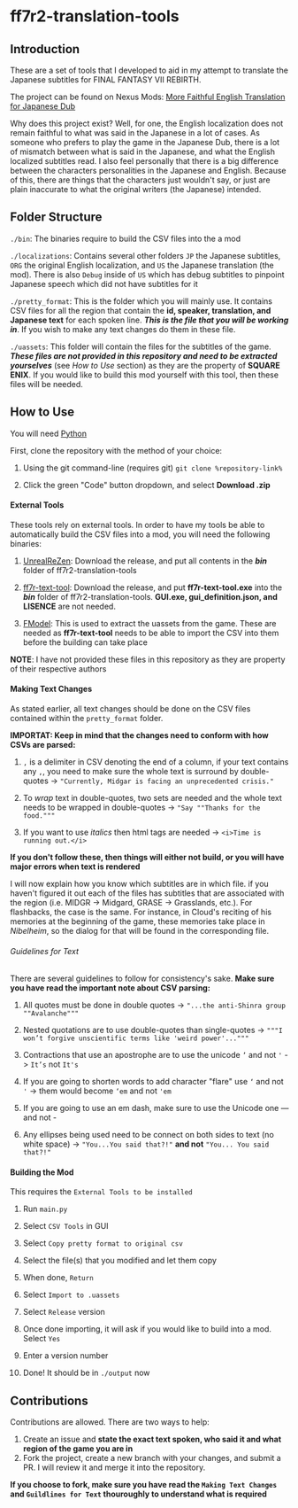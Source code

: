 # ff7r2-translation-tools


## Introduction

These are a set of tools that I developed to aid in my attempt to translate the Japanese subtitles for FINAL FANTASY VII REBIRTH.

The project can be found on Nexus Mods: [More Faithful English Translation for Japanese Dub](https://www.nexusmods.com/finalfantasy7rebirth/mods/775)

Why does this project exist? Well, for one, the English localization does not remain faithful to what was said in the Japanese in a lot of cases. As someone who prefers to play the game in the Japanese Dub, there is a lot of mismatch between what is said in the Japanese, and what the English localized subtitles read. I also feel personally that there is a big difference between the characters personalities in the Japanese and English. Because of this, there are things that the characters just wouldn't say, or just are plain inaccurate to what the original writers (the Japanese) intended.



## Folder Structure

`./bin`: The binaries require to build the CSV files into the a mod

`./localizations`: Contains several other folders `JP` the Japanese subtitles, `ORG` the original English localization, and `US` the Japanese translation (the mod). There is also `Debug` inside of `US` which has debug subtitles to pinpoint Japanese speech which did not have subtitles for it

`./pretty_format`: This is the folder which you will mainly use. It contains CSV files for all the region that contain the **id, speaker, translation, and Japanese text** for each spoken line. ***This is the file that you will be working in***. If you wish to make any text changes do them in these file.

`./uassets`: This folder will contain the files for the subtitles of the game. ***These files are not provided in this repository and need to be extracted yourselves*** (see *How to Use* section) as they are the property of **SQUARE ENIX**. If you would like to build this mod yourself with this tool, then these files will be needed.



## How to Use

You will need [Python](https://python.org)

First, clone the repository with the method of your choice:

1.  Using the git command-line (requires git) `git clone %repository-link%`

2.  Click the green "Code" button dropdown, and select **Download .zip**

#### External Tools

These tools rely on external tools. In order to have my tools be able to automatically build the CSV files into a mod, you will need the following binaries:

1. [UnrealReZen](https://github.com/rm-NoobInCoding/UnrealReZen/releases): Download the release, and put all contents in the ***bin*** folder of ff7r2-translation-tools
   
2. [ff7r-text-tool](https://github.com/matyamod/ff7r-text-tool/releases): Download the release, and put **ff7r-text-tool.exe** into the ***bin*** folder of ff7r2-translation-tools. **GUI.exe, gui_definition.json, and LISENCE** are not needed.
   
3. [FModel](https://fmodel.app/): This is used to extract the uassets from the game. These are needed as **ff7r-text-tool** needs to be able to import the CSV into them before the building can take place

**NOTE**: I have not provided these files in this repository as they are property of their respective authors



#### Making Text Changes

As stated earlier, all text changes should be done on the CSV files contained within the `pretty_format` folder. 

**IMPORTAT: Keep in mind that the changes need to conform with how CSVs are parsed:**
1. `,` is a delimiter in CSV denoting the end of a column, if your text contains any `,`, you need to make sure the whole text is surround by double-quotes -> `"Currently, Midgar is facing an unprecedented crisis."`

2. To *wrap* text in double-quotes, two sets are needed and the whole text needs to be wrapped in double-quotes -> `"Say ""Thanks for the food."""`

3. If you want to use *italics* then html tags are needed -> `<i>Time is running out.</i>`

**If you don't follow these, then things will either not build, or you will have major errors when text is rendered**

I will now explain how you know which subtitles are in which file. if you haven't figured it out each of the files has subtitles that are associated with the region (i.e. MIDGR -> Midgard, GRASE -> Grasslands, etc.). For flashbacks, the case is the same. For instance, in Cloud's reciting of his memories at the beginning of the game,  these memories take place in *Nibelheim*, so the dialog for that will be found in the corresponding file.



###### Guidelines for Text

There are several guidelines to follow for consistency's sake. **Make sure you have read the important note about CSV parsing:**

1. All quotes must be done in double quotes -> `"...the anti-Shinra group ""Avalanche"""`

2. Nested quotations are to use double-quotes than single-quotes -> `"""I won’t forgive unscientific terms like 'weird power'..."""`

3. Contractions that use an apostrophe are to use the unicode `’` and not `'` -> `It’s` not `It's`

4. If you are going to shorten words to add character "flare" use `‘` and not `'` -> them would become `‘em`  and not `'em`

5. If you are going to use an em dash, make sure to use the Unicode one — and not -

6. Any ellipses being used need to be connect on both sides to text (no white space) -> `"You...You said that?!"` **and not** `"You... You said that?!"`



#### Building the Mod

This requires the `External Tools to be installed`

1. Run `main.py`

2. Select `CSV Tools` in GUI

3. Select `Copy pretty format to original csv`

4. Select the file(s) that you modified and let them copy

5. When done, `Return`

6. Select `Import to .uassets`

7. Select `Release` version

8. Once done importing, it will ask if you would like to build into a mod. Select `Yes`

9. Enter a version number

10. Done! It should be in `./output` now


## Contributions

Contributions are allowed. There are two ways to help:

1. Create an issue and **state the exact text spoken, who said it and what region of the game you are in**
2. Fork the project, create a new branch with your changes, and submit a PR. I will review it and merge it into the repository.

**If you choose to fork, make sure you have read the `Making Text Changes` and `Guildlines for Text` thouroughly to understand what is required**
